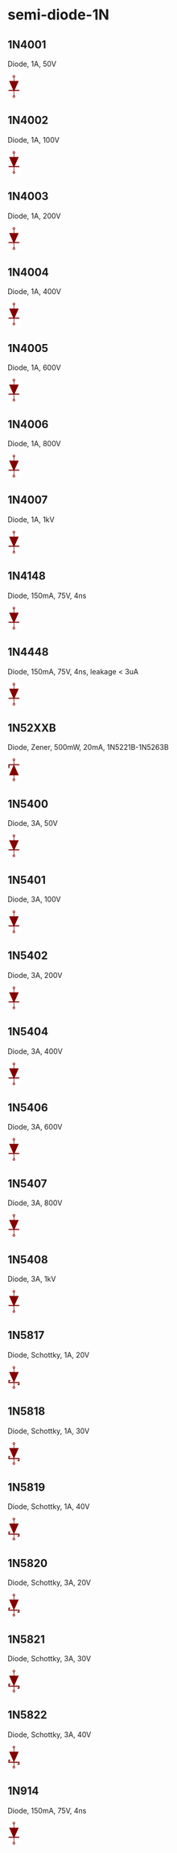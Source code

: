 # semi-diode-1N

## 1N4001
Diode, 1A, 50V

![1N4001__1__1](/images/semi-diode-1N__1N4001__1__1.png?raw=true) 
## 1N4002
Diode, 1A, 100V

![1N4002__1__1](/images/semi-diode-1N__1N4002__1__1.png?raw=true) 
## 1N4003
Diode, 1A, 200V

![1N4003__1__1](/images/semi-diode-1N__1N4003__1__1.png?raw=true) 
## 1N4004
Diode, 1A, 400V

![1N4004__1__1](/images/semi-diode-1N__1N4004__1__1.png?raw=true) 
## 1N4005
Diode, 1A, 600V

![1N4005__1__1](/images/semi-diode-1N__1N4005__1__1.png?raw=true) 
## 1N4006
Diode, 1A, 800V

![1N4006__1__1](/images/semi-diode-1N__1N4006__1__1.png?raw=true) 
## 1N4007
Diode, 1A, 1kV

![1N4007__1__1](/images/semi-diode-1N__1N4007__1__1.png?raw=true) 
## 1N4148
Diode, 150mA, 75V, 4ns

![1N4148__1__1](/images/semi-diode-1N__1N4148__1__1.png?raw=true) 
## 1N4448
Diode, 150mA, 75V, 4ns, leakage < 3uA

![1N4448__1__1](/images/semi-diode-1N__1N4448__1__1.png?raw=true) 
## 1N52XXB
Diode, Zener, 500mW, 20mA, 1N5221B-1N5263B

![1N52XXB__1__1](/images/semi-diode-1N__1N52XXB__1__1.png?raw=true) 
## 1N5400
Diode, 3A, 50V

![1N5400__1__1](/images/semi-diode-1N__1N5400__1__1.png?raw=true) 
## 1N5401
Diode, 3A, 100V

![1N5401__1__1](/images/semi-diode-1N__1N5401__1__1.png?raw=true) 
## 1N5402
Diode, 3A, 200V

![1N5402__1__1](/images/semi-diode-1N__1N5402__1__1.png?raw=true) 
## 1N5404
Diode, 3A, 400V

![1N5404__1__1](/images/semi-diode-1N__1N5404__1__1.png?raw=true) 
## 1N5406
Diode, 3A, 600V

![1N5406__1__1](/images/semi-diode-1N__1N5406__1__1.png?raw=true) 
## 1N5407
Diode, 3A, 800V

![1N5407__1__1](/images/semi-diode-1N__1N5407__1__1.png?raw=true) 
## 1N5408
Diode, 3A, 1kV

![1N5408__1__1](/images/semi-diode-1N__1N5408__1__1.png?raw=true) 
## 1N5817
Diode, Schottky, 1A, 20V

![1N5817__1__1](/images/semi-diode-1N__1N5817__1__1.png?raw=true) 
## 1N5818
Diode, Schottky, 1A, 30V

![1N5818__1__1](/images/semi-diode-1N__1N5818__1__1.png?raw=true) 
## 1N5819
Diode, Schottky, 1A, 40V

![1N5819__1__1](/images/semi-diode-1N__1N5819__1__1.png?raw=true) 
## 1N5820
Diode, Schottky, 3A, 20V

![1N5820__1__1](/images/semi-diode-1N__1N5820__1__1.png?raw=true) 
## 1N5821
Diode, Schottky, 3A, 30V

![1N5821__1__1](/images/semi-diode-1N__1N5821__1__1.png?raw=true) 
## 1N5822
Diode, Schottky, 3A, 40V

![1N5822__1__1](/images/semi-diode-1N__1N5822__1__1.png?raw=true) 
## 1N914
Diode, 150mA, 75V, 4ns

![1N914__1__1](/images/semi-diode-1N__1N914__1__1.png?raw=true) 
